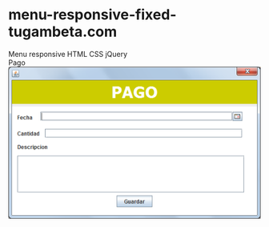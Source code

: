 # menu-responsive-fixed-tugambeta.com
Menu responsive HTML CSS jQuery
<br>
Pago
<br>
![alt text](https://github.com/muqui/My-credit-card/blob/master/src/screenshot/Pago.png)
